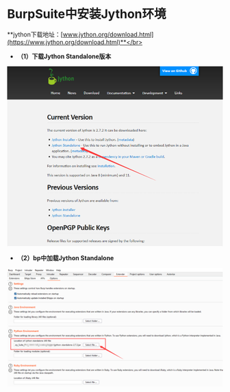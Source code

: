 # BurpSuite中安装Jython环境

**jython下载地址：[www.jython.org/download.html](https://www.jython.org/download.html)**</br>

- **（1）下载Jython Standalone版本**
<img src=https://github.com/n4ttt/Sec-Note/blob/main/Image/bp1.png>

- **（2）bp中加载Jython Standalone**
<img src=https://github.com/n4ttt/Sec-Note/blob/main/Image/bp2.png>




